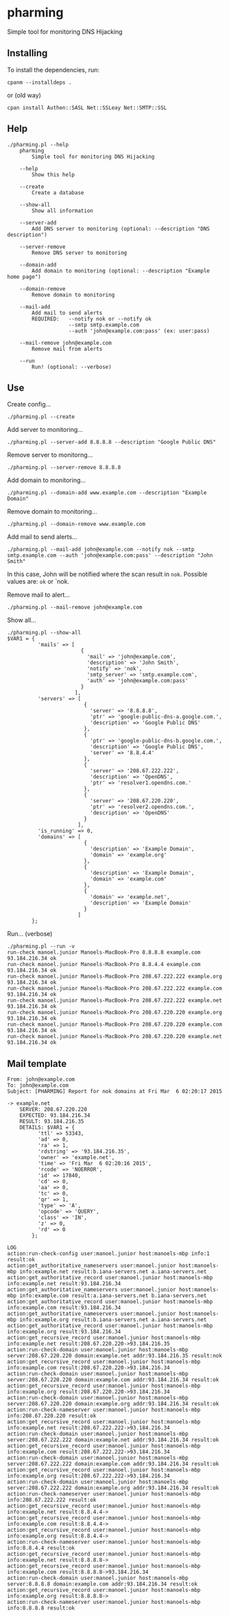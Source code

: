 # pharming
Simple tool for monitoring DNS Hijacking


Installing
----------

To install the dependencies, run:

    cpanm --installdeps .

or (old way)

	cpan install Authen::SASL Net::SSLeay Net::SMTP::SSL

Help
----

	./pharming.pl --help
        pharming
            Simple tool for monitoring DNS Hijacking

        --help
            Show this help

        --create
            Create a database

        --show-all
            Show all information

        --server-add
            Add DNS server to monitoring (optional: --description "DNS description")

        --server-remove
            Remove DNS server to monitoring

        --domain-add
            Add domain to monitoring (optional: --description "Example home page")

        --domain-remove
            Remove domain to monitoring

        --mail-add
            Add mail to send alerts
            REQUIRED:   --notify nok or --notify ok
                        --smtp smtp.example.com
                        --auth 'john@example.com:pass' (ex: user:pass)

        --mail-remove john@example.com
            Remove mail from alerts

        --run
            Run! (optional: --verbose)


Use
---

Create config...

	./pharming.pl --create


Add server to monitoring...

	./pharming.pl --server-add 8.8.8.8 --description "Google Public DNS"


Remove server to monitorng...

	./pharming.pl --server-remove 8.8.8.8


Add domain to monitoring...

	./pharming.pl --domain-add www.example.com --description "Example Domain"


Remove domain to monitoring...

	./pharming.pl --domain-remove www.example.com


Add mail to send alerts...

	./pharming.pl --mail-add john@example.com --notify nok --smtp smtp.example.com --auth 'john@example.com:pass' --description "John Smith"

In this case, John will be notified where the scan result in `nok`. Possible values are: `ok` or `nok.


Remove mail to alert...

	./pharming.pl --mail-remove john@example.com


Show all...

	./pharming.pl --show-all
	$VAR1 = {
	          'mails' => [
	                        {
	                          'mail' => 'john@example.com',
	                          'description' => 'John Smith',
	                          'notify' => 'nok',
	                          'smtp_server' => 'smtp.example.com',
	                          'auth' => 'john@example.com:pass'
	                        }
	                      ],
	          'servers' => [
	                         {
	                           'server' => '8.8.8.8',
	                           'ptr' => 'google-public-dns-a.google.com.',
	                           'description' => 'Google Public DNS'
	                         },
	                         {
	                           'ptr' => 'google-public-dns-b.google.com.',
	                           'description' => 'Google Public DNS',
	                           'server' => '8.8.4.4'
	                         },
	                         {
	                           'server' => '208.67.222.222',
	                           'description' => 'OpenDNS',
	                           'ptr' => 'resolver1.opendns.com.'
	                         },
	                         {
	                           'server' => '208.67.220.220',
	                           'ptr' => 'resolver2.opendns.com.',
	                           'description' => 'OpenDNS'
	                         }
	                       ],
	          'is_running' => 0,
	          'domains' => [
	                         {
	                           'description' => 'Example Domain',
	                           'domain' => 'example.org'
	                         },
	                         {
	                           'description' => 'Example Domain',
	                           'domain' => 'example.com'
	                         },
	                         {
	                           'domain' => 'example.net',
	                           'description' => 'Example Domain'
	                         }
	                       ]
	        };


Run... (verbose)

	./pharming.pl --run -v
	run-check manoel.junior Manoels-MacBook-Pro 8.8.8.8 example.com 93.184.216.34 ok
	run-check manoel.junior Manoels-MacBook-Pro 8.8.4.4 example.com 93.184.216.34 ok
	run-check manoel.junior Manoels-MacBook-Pro 208.67.222.222 example.org 93.184.216.34 ok
	run-check manoel.junior Manoels-MacBook-Pro 208.67.222.222 example.com 93.184.216.34 ok
	run-check manoel.junior Manoels-MacBook-Pro 208.67.222.222 example.net 93.184.216.34 ok
	run-check manoel.junior Manoels-MacBook-Pro 208.67.220.220 example.org 93.184.216.34 ok
	run-check manoel.junior Manoels-MacBook-Pro 208.67.220.220 example.com 93.184.216.34 ok
	run-check manoel.junior Manoels-MacBook-Pro 208.67.220.220 example.net 93.184.216.34 ok


Mail template
-------------

	From: john@example.com
	To: john@example.com
	Subject: [PHARMING] Report for nok domains at Fri Mar  6 02:20:17 2015

	-> example.net
		SERVER: 208.67.220.220
		EXPECTED: 93.184.216.34
		RESULT: 93.184.216.35
		DETAILS: $VAR1 = {
	          'ttl' => 53343,
	          'ad' => 0,
	          'ra' => 1,
	          'rdstring' => '93.184.216.35',
	          'owner' => 'example.net',
	          'time' => 'Fri Mar  6 02:20:16 2015',
	          'rcode' => 'NOERROR',
	          'id' => 17840,
	          'cd' => 0,
	          'aa' => 0,
	          'tc' => 0,
	          'qr' => 1,
	          'type' => 'A',
	          'opcode' => 'QUERY',
	          'class' => 'IN',
	          'z' => 0,
	          'rd' => 0
	        };

	LOG
	action:run-check-config user:manoel.junior host:manoels-mbp info:1 result:ok
	action:get_authoritative_nameservers user:manoel.junior host:manoels-mbp info:example.net result:b.iana-servers.net a.iana-servers.net
	action:get_authoritative_record user:manoel.junior host:manoels-mbp info:example.net result:93.184.216.34
	action:get_authoritative_nameservers user:manoel.junior host:manoels-mbp info:example.com result:a.iana-servers.net b.iana-servers.net
	action:get_authoritative_record user:manoel.junior host:manoels-mbp info:example.com result:93.184.216.34
	action:get_authoritative_nameservers user:manoel.junior host:manoels-mbp info:example.org result:b.iana-servers.net a.iana-servers.net
	action:get_authoritative_record user:manoel.junior host:manoels-mbp info:example.org result:93.184.216.34
	action:get_recursive_record user:manoel.junior host:manoels-mbp info:example.net result:208.67.220.220->93.184.216.35
	action:run-check-domain user:manoel.junior host:manoels-mbp server:208.67.220.220 domain:example.net addr:93.184.216.35 result:nok
	action:get_recursive_record user:manoel.junior host:manoels-mbp info:example.com result:208.67.220.220->93.184.216.34
	action:run-check-domain user:manoel.junior host:manoels-mbp server:208.67.220.220 domain:example.com addr:93.184.216.34 result:ok
	action:get_recursive_record user:manoel.junior host:manoels-mbp info:example.org result:208.67.220.220->93.184.216.34
	action:run-check-domain user:manoel.junior host:manoels-mbp server:208.67.220.220 domain:example.org addr:93.184.216.34 result:ok
	action:run-check-nameserver user:manoel.junior host:manoels-mbp info:208.67.220.220 result:ok
	action:get_recursive_record user:manoel.junior host:manoels-mbp info:example.net result:208.67.222.222->93.184.216.34
	action:run-check-domain user:manoel.junior host:manoels-mbp server:208.67.222.222 domain:example.net addr:93.184.216.34 result:ok
	action:get_recursive_record user:manoel.junior host:manoels-mbp info:example.com result:208.67.222.222->93.184.216.34
	action:run-check-domain user:manoel.junior host:manoels-mbp server:208.67.222.222 domain:example.com addr:93.184.216.34 result:ok
	action:get_recursive_record user:manoel.junior host:manoels-mbp info:example.org result:208.67.222.222->93.184.216.34
	action:run-check-domain user:manoel.junior host:manoels-mbp server:208.67.222.222 domain:example.org addr:93.184.216.34 result:ok
	action:run-check-nameserver user:manoel.junior host:manoels-mbp info:208.67.222.222 result:ok
	action:get_recursive_record user:manoel.junior host:manoels-mbp info:example.net result:8.8.4.4->
	action:get_recursive_record user:manoel.junior host:manoels-mbp info:example.com result:8.8.4.4->
	action:get_recursive_record user:manoel.junior host:manoels-mbp info:example.org result:8.8.4.4->
	action:run-check-nameserver user:manoel.junior host:manoels-mbp info:8.8.4.4 result:ok
	action:get_recursive_record user:manoel.junior host:manoels-mbp info:example.net result:8.8.8.8->
	action:get_recursive_record user:manoel.junior host:manoels-mbp info:example.com result:8.8.8.8->93.184.216.34
	action:run-check-domain user:manoel.junior host:manoels-mbp server:8.8.8.8 domain:example.com addr:93.184.216.34 result:ok
	action:get_recursive_record user:manoel.junior host:manoels-mbp info:example.org result:8.8.8.8->
	action:run-check-nameserver user:manoel.junior host:manoels-mbp info:8.8.8.8 result:ok
